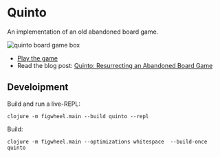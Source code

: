 # Quinto

An implementation of an old abandoned board game.

![quinto board game box][box-image]

* [Play the game][game]
* Read the blog post: [Quinto: Resurrecting an Abandoned Board Game][post]

## Develoipment

Build and run a live-REPL:

    clojure -m figwheel.main --build quinto --repl
	
Build:

    clojure -m figwheel.main --optimizations whitespace  --build-once quinto

[post]: http://blog.jrheard.com/quinto-resurrecting-an-abandoned-board-game
[game]: http://blog.jrheard.com/quinto
[box-image]: http://blog.jrheard.com/assets/quinto_box-59e0eb60c5c81325c53ed0d7ee3d3e1fc756b62d0b9cdba63fdd6b0c4fb310ae.jpg

